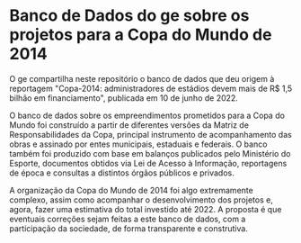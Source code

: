 # Banco de Dados do ge sobre os projetos para a Copa do Mundo de 2014

O ge compartilha neste repositório o banco de dados que deu origem à reportagem "Copa-2014: administradores de estádios devem mais de R$ 1,5 bilhão em financiamento", publicada em 10 de junho de 2022.

O banco de dados sobre os empreendimentos prometidos para a Copa do Mundo foi construído a partir de diferentes versões da Matriz de Responsabilidades da Copa, principal instrumento de acompanhamento das obras e assinado por entes municipais, estaduais e federais. O banco também foi produzido com base em balanços publicados pelo Ministério do Esporte, documentos obtidos via Lei de Acesso à Informação, reportagens de época e consultas a distintos órgãos públicos e privados.

A organização da Copa do Mundo de 2014 foi algo extremamente complexo, assim como acompanhar o desenvolvimento dos projetos e, agora, fazer uma estimativa do total investido até 2022. A proposta é que eventuais correções sejam feitas a este banco de dados, com a participação da sociedade, de forma transparente e construtiva. 

